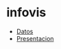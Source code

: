 # infovis
* [Datos](https://ezequielfer.github.io/infovis/Ejercicio.csv)
* [Presentacion](https://ezequielfer.github.io/infovis/actividadfisica.html)
